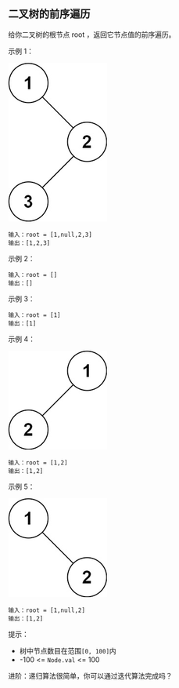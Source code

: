 ## 二叉树的前序遍历

给你二叉树的根节点 root ，返回它节点值的前序遍历。


示例 1：

![img.png](../images/144.binary-tree-preorder-traversal.png)
```
输入：root = [1,null,2,3]
输出：[1,2,3]
```

示例 2：

```
输入：root = []
输出：[]
```

示例 3：

```
输入：root = [1]
输出：[1]
```

示例 4：

![img.png](../images/144.binary-tree-preorder-traversal_1.png)
```
输入：root = [1,2]
输出：[1,2]
```

示例 5：

![img.png](../images/144.binary-tree-preorder-traversal_2.png)
```
输入：root = [1,null,2]
输出：[1,2]
```


提示：

* 树中节点数目在范围`[0, 100]`内
* -100 <= `Node.val` <= 100


进阶：递归算法很简单，你可以通过迭代算法完成吗？